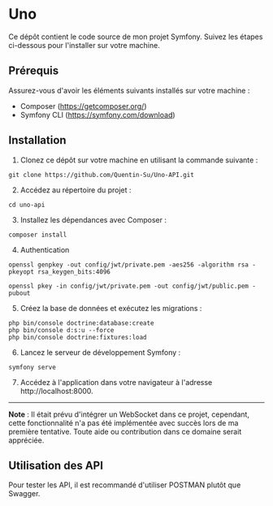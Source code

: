 # Uno

Ce dépôt contient le code source de mon projet Symfony. Suivez les étapes ci-dessous pour l'installer sur votre machine.


## Prérequis
Assurez-vous d'avoir les éléments suivants installés sur votre machine :

- Composer (https://getcomposer.org/)
- Symfony CLI (https://symfony.com/download)

## Installation

1. Clonez ce dépôt sur votre machine en utilisant la commande suivante :

```
git clone https://github.com/Quentin-Su/Uno-API.git
```

2. Accédez au répertoire du projet :

```
cd uno-api
```

3. Installez les dépendances avec Composer :
```
composer install
```

4. Authentication
```
openssl genpkey -out config/jwt/private.pem -aes256 -algorithm rsa -pkeyopt rsa_keygen_bits:4096

openssl pkey -in config/jwt/private.pem -out config/jwt/public.pem -pubout
```

5. Créez la base de données et exécutez les migrations :
```
php bin/console doctrine:database:create
php bin/console d:s:u --force
php bin/console doctrine:fixtures:load
```

6. Lancez le serveur de développement Symfony :

```
symfony serve
```

7. Accédez à l'application dans votre navigateur à l'adresse http://localhost:8000.

---

**Note** : Il était prévu d'intégrer un WebSocket dans ce projet, cependant, cette fonctionnalité n'a pas été implémentée avec succès lors de ma première tentative. Toute aide ou contribution dans ce domaine serait appréciée.

## Utilisation des API

Pour tester les API, il est recommandé d'utiliser POSTMAN plutôt que Swagger.
